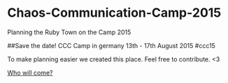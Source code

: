 # Chaos-Communication-Camp-2015
Planning the Ruby Town on the Camp 2015

##Save the date! CCC Camp in germany 13th - 17th August 2015 #ccc15

To make planning easier we created this place. Feel free to contribute. <3

[Who will come?](https://github.com/rubytown/Chaos-Communication-Camp-2015/issues/1)
